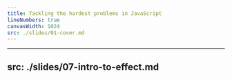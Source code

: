 ```yaml
---
title: Tackling the hardest problems in JavaScript
lineNumbers: true
canvasWidth: 1024
src: ./slides/01-cover.md
---
```


---
src: ./slides/07-intro-to-effect.md
---
